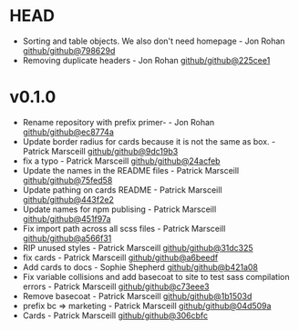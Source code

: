 # HEAD

 * Sorting and table objects. We also don't need homepage - Jon Rohan [github/github@798629d](https://github.com/github/github/commit/798629d)
 * Removing duplicate headers - Jon Rohan [github/github@225cee1](https://github.com/github/github/commit/225cee1)

# v0.1.0

 * Rename repository with prefix primer- - Jon Rohan [github/github@ec8774a](https://github.com/github/github/commit/ec8774a)
 * Update border radius for cards because it is not the same as box. - Patrick Marsceill [github/github@9dc19b3](https://github.com/github/github/commit/9dc19b3)
 * fix a typo - Patrick Marsceill [github/github@24acfeb](https://github.com/github/github/commit/24acfeb)
 * Update the names in the README files - Patrick Marsceill [github/github@75fed58](https://github.com/github/github/commit/75fed58)
 * Update pathing on cards README - Patrick Marsceill [github/github@443f2e2](https://github.com/github/github/commit/443f2e2)
 * Update names for npm publising - Patrick Marsceill [github/github@451f97a](https://github.com/github/github/commit/451f97a)
 * Fix import path across all scss files - Patrick Marsceill [github/github@a566f31](https://github.com/github/github/commit/a566f31)
 * RIP unused styles - Patrick Marsceill [github/github@31dc325](https://github.com/github/github/commit/31dc325)
 * fix cards - Patrick Marsceill [github/github@a6beedf](https://github.com/github/github/commit/a6beedf)
 * Add cards to docs - Sophie Shepherd [github/github@b421a08](https://github.com/github/github/commit/b421a08)
 * Fix variable collisions and add basecoat to site to test sass compilation errors - Patrick Marsceill [github/github@c73eee3](https://github.com/github/github/commit/c73eee3)
 * Remove basecoat - Patrick Marsceill [github/github@1b1503d](https://github.com/github/github/commit/1b1503d)
 * prefix bc => marketing - Patrick Marsceill [github/github@04d509a](https://github.com/github/github/commit/04d509a)
 * Cards - Patrick Marsceill [github/github@306cbfc](https://github.com/github/github/commit/306cbfc)